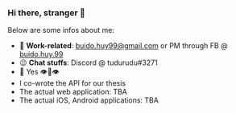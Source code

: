 ### Hi there, stranger 👋

Below are some infos about me:

- 📝 **Work-related**: buido.huy99@gmail.com or PM through FB @ [buido.huy.99](https://www.facebook.com/buido.huy.99/)
- 😉 **Chat stuffs**: Discord @ tudurudu#3271
- 🌱 Yes 👁️👄👁️
- I co-wrote the API for our thesis
- The actual web application: TBA
- The actual iOS, Android applications: TBA
